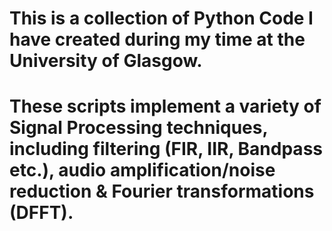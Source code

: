 # This is a collection of Python Code I have created during my time at the University of Glasgow.
# These scripts implement a variety of Signal Processing techniques, including filtering (FIR, IIR, Bandpass etc.), audio amplification/noise reduction & Fourier transformations (DFFT).
